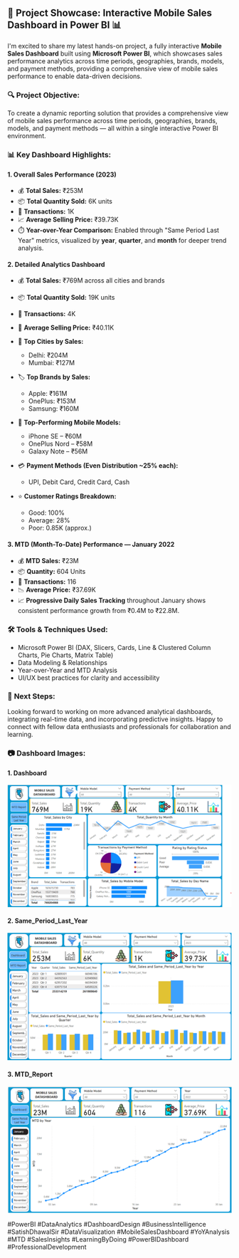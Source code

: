 ## 🎯 **Project Showcase: Interactive Mobile Sales Dashboard in Power BI** 📊

I'm excited to share my latest hands-on project, a fully interactive **Mobile Sales Dashboard** built using **Microsoft Power BI**, which showcases sales performance analytics across time periods, geographies, brands, models, and payment methods, providing a comprehensive view of mobile sales performance to enable data-driven decisions.

### 🔍 **Project Objective:**

To create a dynamic reporting solution that provides a comprehensive view of mobile sales performance across time periods, geographies, brands, models, and payment methods — all within a single interactive Power BI environment.

### 📊 **Key Dashboard Highlights:**

#### 1. **Overall Sales Performance (2023)**

* 💰 **Total Sales:** ₹253M
* 📦 **Total Quantity Sold:** 6K units
* 🔄 **Transactions:** 1K
* 📈 **Average Selling Price:** ₹39.73K
* ⏱️ **Year-over-Year Comparison:** Enabled through "Same Period Last Year" metrics, visualized by **year**, **quarter**, and **month** for deeper trend analysis.

#### 2. **Detailed Analytics Dashboard**

* 💰 **Total Sales:** ₹769M across all cities and brands
* 📦 **Total Quantity Sold:** 19K units
* 🔄 **Transactions:** 4K
* 💸 **Average Selling Price:** ₹40.11K
* 📍 **Top Cities by Sales:**

  * Delhi: ₹204M
  * Mumbai: ₹127M
* 🏷️ **Top Brands by Sales:**

  * Apple: ₹161M
  * OnePlus: ₹153M
  * Samsung: ₹160M
* 📱 **Top-Performing Mobile Models:**

  * iPhone SE – ₹60M
  * OnePlus Nord – ₹58M
  * Galaxy Note – ₹56M
* 💳 **Payment Methods (Even Distribution \~25% each):**

  * UPI, Debit Card, Credit Card, Cash
* ⭐ **Customer Ratings Breakdown:**

  * Good: 100%
  * Average: 28%
  * Poor: 0.85K (approx.)

#### 3. **MTD (Month-To-Date) Performance — January 2022**

* 💰 **MTD Sales:** ₹23M
* 📦 **Quantity:** 604 Units
* 🔁 **Transactions:** 116
* 📉 **Average Price:** ₹37.69K
* 📈 **Progressive Daily Sales Tracking** throughout January shows consistent performance growth from ₹0.4M to ₹22.8M.

### 🛠️ **Tools & Techniques Used:**

* Microsoft Power BI (DAX, Slicers, Cards, Line & Clustered Column Charts, Pie Charts, Matrix Table)
* Data Modeling & Relationships
* Year-over-Year and MTD Analysis
* UI/UX best practices for clarity and accessibility

### 📌 **Next Steps:**

Looking forward to working on more advanced analytical dashboards, integrating real-time data, and incorporating predictive insights. Happy to connect with fellow data enthusiasts and professionals for collaboration and learning.

### 📷 **Dashboard Images:** 
#### 1. **Dashboard**
![Mobile Sales Dashboard](https://github.com/tukaram24/Data_Analysis/blob/main/Dashboard.png)

#### 2. **Same_Period_Last_Year**
![Mobile Sales Dashboard](https://github.com/tukaram24/Data_Analysis/blob/main/Same_period_last_year.png)

#### 3. **MTD_Report**
![Mobile Sales Dashboard](https://github.com/tukaram24/Data_Analysis/blob/main/MTD_Report.png)


#PowerBI #DataAnalytics #DashboardDesign #BusinessIntelligence #SatishDhawalSir #DataVisualization #MobileSalesDashboard #YoYAnalysis #MTD #SalesInsights #LearningByDoing #PowerBIDashboard #ProfessionalDevelopment




